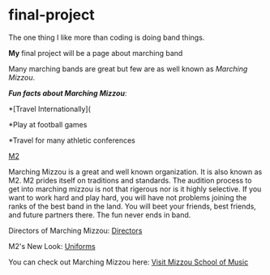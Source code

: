 # final-project
The one thing I like more than coding is doing band things.

**My** final project will be a page about marching band

Many marching bands are great but few are as well known as _Marching Mizzou_.

**_Fun facts about Marching Mizzou_**:

*[Travel Internationally](

*Play at football games

*Travel for many athletic conferences

[M2][Marching Mizzou]

Marching Mizzou is a great and well known organization. It is also known as M2. M2 prides itself on traditions and standards. The audition process to get into marching mizzou is not that rigerous nor is it highly selective. If you want to work hard and play hard, you will have not problems joining the ranks of the best band in the land. You will beet your friends, best friends, and future partners there.  The fun never ends in band. 

Directors of Marching Mizzou: [Directors](https://github.com/ret99d/final-project/blob/main/directors.md)

M2's New Look: [Uniforms](https://en.wikipedia.org/wiki/Marching_Mizzou#/media/File:Marching_Mizzou_Mockup_Stanbury_Uniform_2018.svg)

[Marching Mizzou]: https://en.wikipedia.org/wiki/Marching_Mizzou

You can check out Marching Mizzou here: [Visit Mizzou School of Music](https://music.missouri.edu/)
